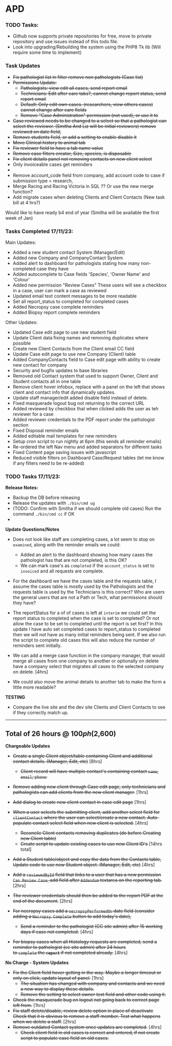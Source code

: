 # APD

### TODO Tasks:

- Github now supports private repositories for free, move to private repository and use issues instead of this
todo file.
- Look into upgrading/Rebuilding the system using the PHP8 Tk lib (Will require some time to implement)




### Task Updates
- ~~Fix pathologist list in filter remove non pathologists (Case list)~~
- ~~Permissions Update:~~
  - ~~Pathologists: view edit all cases, send report email~~
  - ~~Technicians: Edit after care tabs?, cannot change report status, send report email~~
  - ~~Default: Only edit own cases. (researchers, view others cases) cannot change after care fields~~
  - ~~Remove "Case Administration" permission (not used), or use it to~~
- ~~Case reviewed needs to be changed to a select so that a pathologist can select the reviewer. (Smitha And Liz will be initial reviewers)
remove reviewed on date field,~~ 
- ~~Remove students field, or add a setting to enable disable it~~
- ~~Move Clinical history to animal tab~~
- ~~Fix reviewer field to have a tab name value~~
- ~~Remove case filters creator, Size, species, is disposable~~
- ~~Fix client details panel not removing contacts on new client select~~
- Only invoiceable cases get reminders
- 
- Remove account_code field from company, add account code to case if submission type = research, 
- Merge Racing and Racing Victoria in SQL ?? Or use the new merge function?
- Add migrate cases when deleting Clients and Client Contacts (New task bill at 4 hrs?) 

Would like to have ready b4 end of year (Smitha will be available the first week of Jan)



### Tasks Completed 17/11/23:
Main Updates:
- Added a new student contact System (Manager/Edit)
- Added new Company and CompanyContact System
- Added alert to dashboard for pathologists stating how many non-completed case they have
- Added autocomplete to Case fields 'Species', 'Owner Name' and 'Colour'
- Added new permission "Review Cases" These users will see a checkbox in a case, user can mark a case as reviewed
- Updated email text content messages to be more readable
- Set all report_status to completed for completed cases
- Added Necropsy case complete reminders
- Added Biopsy report complete reminders

Other Updates:
- Updated Case edit page to use new student field
- Update Client data fixing names and removing duplicates where possible
- Create new Client Contacts from the Client email CC field
- Update Case edit page to use new Company (Client) table
- Added CompanyContacts field to Case edit page with ability to create new contact for company 
- Security and bugfix updates to base libraries
- Removed old Contact system that used to support Owner, Client and Student contacts all in one table
- Remove client hover infobox, replace with a panel on the left that shows client and contact info that dynamically updates.
- Update staff manager/edit added disable field instead of delete.
- Fixed masquerade logout bug not returning to the correct URL
- Added reviewed by checkbox that when clicked adds the user as teh reviewer for a case
- Added reviewer credentials to the PDF report under the pathologist section
- Fixed Disposal reminder emails
- Added editable mail templates for new reminders
- Setup cron script to run nightly at 6pm (this sends all reminder emails)
- Re-ordered the left Nav menu and added separators for different tasks
- Fixed Content page saving issues with javascript
- Reduced visible filters on Dashboard Case/Request tables (let me know if any filters need to be re-added)


### TODO Tasks 17/11/23:

__Release Notes:__

- Backup the DB before releasing
- Release the updates with `./bin/cmd ug`
- (TODO: Confirm with Smitha if we should complete old cases) Run the command `./bin/cmd cc` if OK
- 

__Update Questions/Notes__
- Does not look like staff are completing cases, a lot seem to stop on `examined`, along with the reminder emails we could:
  - Added an alert to the dashboard showing how many cases the pathologist has that are not completed, is this OK?
  - We can mark case's as `completed` if the `account_status` is set to `invoiced` and all requests are complete.

- For the dashboard we have the cases table and the requests table, I assume the cases table is mostly used 
by the Pathologists and the requests table is used by the Technicians is this correct?
Who are users the general users that are not a Path or Tech, what permissions should they have?

- The reportStatus for a of of cases is left at `interim` we could set the report status to completed when 
the case is set to completed? Or not allow the case to be set to completed until the report is set first? 
In this update I have auto set completed cases to report_status to completed then we will not have as 
many initial reminders being sent. If we also run the script to complete old cases this will also reduce the 
number of reminders sent initially.

- We can add a merge case function in the company manager, that would merge all cases from one company to another
or optionally on delete have a company select that migrates all cases to the selected company on delete. [4hrs]


- We could also move the animal details to another tab to make the form a little more readable? 



__TESTING__

- Compare the live site and the dev site Clients and Client Contacts to see if they correctly match up.





----
Total of 26 hours @ $100ph ($2,600)
----



__Chargeable Updates__

- ~~Create a single Client object/table containing Client and additional contact details. (Manager, Edit, etc)~~ [8hrs] 
    - ~~Client record will have multiple contact's containing contact `name`, `email`, `phone`.~~
- ~~Remove adding new client through Case edit page, only technicians and pathologists can add clients from the new client manager.~~ [1hrs]
- ~~Add dialog to create new client contact in case edit page~~ [1hrs]
- ~~When a user selects the submitting client, add another select field for `clientContact` where the user can select/create a new contact.
Auto-populate contact select field when new client is selected.~~ [4hrs]
    - ~~Reconcile Client contacts removing duplicates (do before Creating new Client table)~~
    - ~~Create script to update existing cases to use new Client ID's~~ 
[14hrs total]

- ~~Add a Student table/object and copy the data from the Contacts table, 
Update code to use new Student object. (Manager, Edit, etc)~~ [4hrs]

- ~~Add a `reviewedById` field that links to a user that has a new permission `Can Review Case`,
  add field after `Addendum` textarea on the reporting tab.~~ [2hrs]
- ~~The reviewer credentials should then be added to the report PDF at the end of the document.~~ [2hrs]

- ~~For necropsy cases add a `necropsyPerformedOn` date field (consider adding a `Necropsy Complete` button to add today's date),~~
  - ~~Send a reminder to the pathologist (CC site admin) after 15 working days if case not completed.~~ [4hrs]
- ~~For biopsy cases when all Histology requests are completed, send a reminder to pathologist (cc site admin) after 24 hours  
to `complete` the __`report`__ if not completed already.~~ [4hrs] 

__No Charge - System Updates__

- ~~Fix the Client field hover getting in the way. Maybe a longer timeout or only on click, update layout of panel.~~ [1hrs]
   - ~~The situation has changed with company and contacts and we need a new way to display these details.~~ 
  - ~~Remove the setting to select owner text field and other code using it.~~
- ~~Check the masquerade bug on logout not going back to correct page left from.~~ [1hrs]
- ~~Fix staff delete/disable, review delete option in place of deactivate Check that it is obvious to remove a staff member.
  Test what happens when we delete a staff.~~ [2hrs]
- ~~Remove outdated Contact system once updates are completed.~~ [4hrs]
  - ~~Check client field in old cases is correct and entered, if not create script to populate case field on old cases.~~


